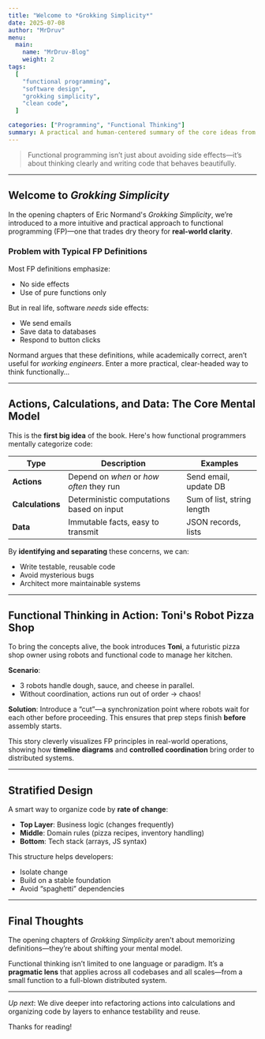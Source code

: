```yaml
---
title: "Welcome to *Grokking Simplicity*"
date: 2025-07-08
author: "MrDruv"
menu:
  main:
    name: "MrDruv-Blog"
    weight: 2
tags:
  [
    "functional programming",
    "software design",
    "grokking simplicity",
    "clean code",
  ]

categories: ["Programming", "Functional Thinking"]
summary: A practical and human-centered summary of the core ideas from the opening chapters of *Grokking Simplicity* by Eric Normand.
---
```


> Functional programming isn’t just about avoiding side effects—it’s about thinking clearly and writing code that behaves beautifully.

---

## Welcome to _Grokking Simplicity_

In the opening chapters of Eric Normand's _Grokking Simplicity_, we’re introduced to a more intuitive and practical approach to functional programming (FP)—one that trades dry theory for **real-world clarity**.

### Problem with Typical FP Definitions

Most FP definitions emphasize:

- No side effects
- Use of pure functions only

But in real life, software _needs_ side effects:

- We send emails
- Save data to databases
- Respond to button clicks

Normand argues that these definitions, while academically correct, aren’t useful for _working engineers_. Enter a more practical, clear-headed way to think functionally…

---

## Actions, Calculations, and Data: The Core Mental Model

This is the **first big idea** of the book. Here's how functional programmers mentally categorize code:

| Type             | Description                               | Examples                   |
| ---------------- | ----------------------------------------- | -------------------------- |
| **Actions**      | Depend on _when_ or _how often_ they run  | Send email, update DB      |
| **Calculations** | Deterministic computations based on input | Sum of list, string length |
| **Data**         | Immutable facts, easy to transmit         | JSON records, lists        |

By **identifying and separating** these concerns, we can:

- Write testable, reusable code
- Avoid mysterious bugs
- Architect more maintainable systems

---

## Functional Thinking in Action: Toni's Robot Pizza Shop

To bring the concepts alive, the book introduces **Toni**, a futuristic pizza shop owner using robots and functional code to manage her kitchen.

**Scenario**:

- 3 robots handle dough, sauce, and cheese in parallel.
- Without coordination, actions run out of order → chaos!

**Solution**: Introduce a “cut”—a synchronization point where robots wait for each other before proceeding. This ensures that prep steps finish **before** assembly starts.

This story cleverly visualizes FP principles in real-world operations, showing how **timeline diagrams** and **controlled coordination** bring order to distributed systems.

---

## Stratified Design

A smart way to organize code by **rate of change**:

- **Top Layer**: Business logic (changes frequently)
- **Middle**: Domain rules (pizza recipes, inventory handling)
- **Bottom**: Tech stack (arrays, JS syntax)

This structure helps developers:

- Isolate change
- Build on a stable foundation
- Avoid “spaghetti” dependencies

---

## Final Thoughts

The opening chapters of _Grokking Simplicity_ aren't about memorizing definitions—they’re about shifting your mental model.

Functional thinking isn’t limited to one language or paradigm. It’s a **pragmatic lens** that applies across all codebases and all scales—from a small function to a full-blown distributed system.

---

_Up next_: We dive deeper into refactoring actions into calculations and organizing code by layers to enhance testability and reuse.

Thanks for reading!
